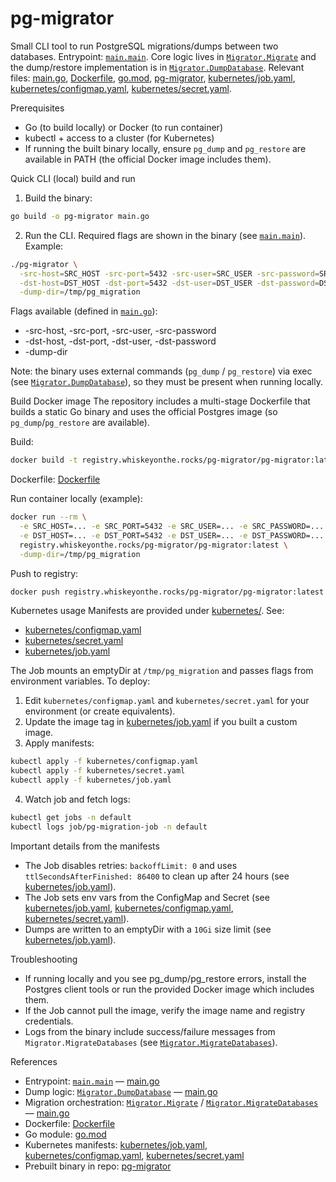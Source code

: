 # pg-migrator

Small CLI tool to run PostgreSQL migrations/dumps between two databases. Entrypoint: [`main.main`](main.go). Core logic lives in [`Migrator.Migrate`](main.go) and the dump/restore implementation is in [`Migrator.DumpDatabase`](main.go). Relevant files: [main.go](main.go), [Dockerfile](Dockerfile), [go.mod](go.mod), [pg-migrator](pg-migrator), [kubernetes/job.yaml](kubernetes/job.yaml), [kubernetes/configmap.yaml](kubernetes/configmap.yaml), [kubernetes/secret.yaml](kubernetes/secret.yaml).

Prerequisites
- Go (to build locally) or Docker (to run container)
- kubectl + access to a cluster (for Kubernetes)
- If running the built binary locally, ensure `pg_dump` and `pg_restore` are available in PATH (the official Docker image includes them).

Quick CLI (local) build and run
1. Build the binary:
```bash
go build -o pg-migrator main.go
```

2. Run the CLI. Required flags are shown in the binary (see [`main.main`](main.go)). Example:
```bash
./pg-migrator \
  -src-host=SRC_HOST -src-port=5432 -src-user=SRC_USER -src-password=SRC_PASSWORD \
  -dst-host=DST_HOST -dst-port=5432 -dst-user=DST_USER -dst-password=DST_PASSWORD \
  -dump-dir=/tmp/pg_migration
```

Flags available (defined in [`main.go`](main.go)):
- -src-host, -src-port, -src-user, -src-password
- -dst-host, -dst-port, -dst-user, -dst-password
- -dump-dir

Note: the binary uses external commands (`pg_dump` / `pg_restore`) via exec (see [`Migrator.DumpDatabase`](main.go)), so they must be present when running locally.

Build Docker image
The repository includes a multi-stage Dockerfile that builds a static Go binary and uses the official Postgres image (so `pg_dump`/`pg_restore` are available).

Build:
```bash
docker build -t registry.whiskeyonthe.rocks/pg-migrator/pg-migrator:latest .
```
Dockerfile: [Dockerfile](Dockerfile)

Run container locally (example):
```bash
docker run --rm \
  -e SRC_HOST=... -e SRC_PORT=5432 -e SRC_USER=... -e SRC_PASSWORD=... \
  -e DST_HOST=... -e DST_PORT=5432 -e DST_USER=... -e DST_PASSWORD=... \
  registry.whiskeyonthe.rocks/pg-migrator/pg-migrator:latest \
  -dump-dir=/tmp/pg_migration
```

Push to registry:
```bash
docker push registry.whiskeyonthe.rocks/pg-migrator/pg-migrator:latest
```

Kubernetes usage
Manifests are provided under [kubernetes/](kubernetes/). See:
- [kubernetes/configmap.yaml](kubernetes/configmap.yaml)
- [kubernetes/secret.yaml](kubernetes/secret.yaml)
- [kubernetes/job.yaml](kubernetes/job.yaml)

The Job mounts an emptyDir at `/tmp/pg_migration` and passes flags from environment variables. To deploy:

1. Edit `kubernetes/configmap.yaml` and `kubernetes/secret.yaml` for your environment (or create equivalents).
2. Update the image tag in [kubernetes/job.yaml](kubernetes/job.yaml) if you built a custom image.
3. Apply manifests:
```bash
kubectl apply -f kubernetes/configmap.yaml
kubectl apply -f kubernetes/secret.yaml
kubectl apply -f kubernetes/job.yaml
```
4. Watch job and fetch logs:
```bash
kubectl get jobs -n default
kubectl logs job/pg-migration-job -n default
```

Important details from the manifests
- The Job disables retries: `backoffLimit: 0` and uses `ttlSecondsAfterFinished: 86400` to clean up after 24 hours (see [kubernetes/job.yaml](kubernetes/job.yaml)).
- The Job sets env vars from the ConfigMap and Secret (see [kubernetes/job.yaml](kubernetes/job.yaml), [kubernetes/configmap.yaml](kubernetes/configmap.yaml), [kubernetes/secret.yaml](kubernetes/secret.yaml)).
- Dumps are written to an emptyDir with a `10Gi` size limit (see [kubernetes/job.yaml](kubernetes/job.yaml)).

Troubleshooting
- If running locally and you see pg_dump/pg_restore errors, install the Postgres client tools or run the provided Docker image which includes them.
- If the Job cannot pull the image, verify the image name and registry credentials.
- Logs from the binary include success/failure messages from `Migrator.MigrateDatabases` (see [`Migrator.MigrateDatabases`](main.go)).

References
- Entrypoint: [`main.main`](main.go) — [main.go](main.go)
- Dump logic: [`Migrator.DumpDatabase`](main.go) — [main.go](main.go)
- Migration orchestration: [`Migrator.Migrate`](main.go) / [`Migrator.MigrateDatabases`](main.go) — [main.go](main.go)
- Dockerfile: [Dockerfile](Dockerfile)
- Go module: [go.mod](go.mod)
- Kubernetes manifests: [kubernetes/job.yaml](kubernetes/job.yaml), [kubernetes/configmap.yaml](kubernetes/configmap.yaml), [kubernetes/secret.yaml](kubernetes/secret.yaml)
- Prebuilt binary in repo: [pg-migrator](pg-migrator)